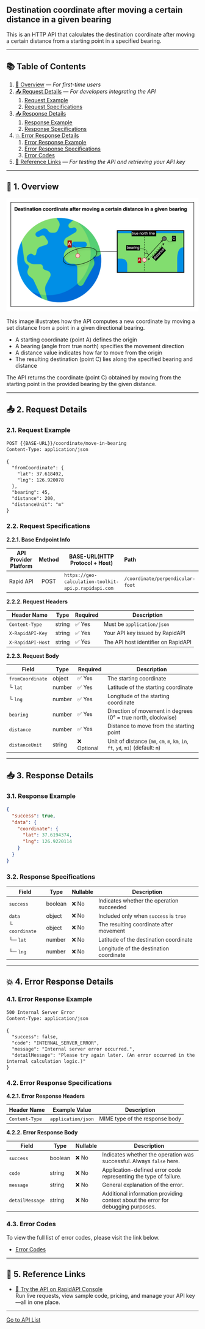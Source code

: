 ## Destination coordinate after moving a certain distance in a given bearing

This is an HTTP API that calculates the destination coordinate after moving a certain distance from a starting point in a specified bearing.

---

## 📚 Table of Contents

1. [🧭 Overview](#-1-overview) — *For first-time users*
2. [📤 Request Details](#-2-request-details) — *For developers integrating the API*
    1. [Request Example](#21-request-example)
    2. [Request Specifications](#22-request-specifications)
3. [📥 Response Details](#-3-response-details)
    1. [Response Example](#31-response-example)
    2. [Response Specifications](#32-response-specifications)
4. [💥 Error Response Details](#-4-error-response-details)
    1. [Error Response Example](#41-error-response-example)
    2. [Error Response Specifications](#42-error-response-specifications)
    3. [Error Codes](#43-error-codes)
5. [🔗 Reference Links](#-5-reference-links) — *For testing the API and retrieving your API key*

---

## 🧭 1. Overview

![destination-coordinate-after-moving-a-certain-distance-in-a-given-bearing](./img/destination-coordinate-after-moving-a-certain-distance-in-a-given-bearing.png)

This image illustrates how the API computes a new coordinate by moving a set distance from a point in a given directional bearing.

- A starting coordinate (point A) defines the origin
- A bearing (angle from true north) specifies the movement direction
- A distance value indicates how far to move from the origin
- The resulting destination (point C) lies along the specified bearing and distance

The API returns the coordinate (point C) obtained by moving from the starting point in the provided bearing by the given distance.

---

## 📤 2. Request Details

### 2.1. Request Example

```http request
POST {{BASE-URL}}/coordinate/move-in-bearing
Content-Type: application/json

{
  "fromCoordinate": {
    "lat": 37.618492,
    "lng": 126.920078
  },
  "bearing": 45,
  "distance": 200,
  "distanceUnit": "m"
}
```

### 2.2. Request Specifications

**2.2.1. Base Endpoint Info**

| API Provider Platform | Method | BASE-URL(HTTP Protocol + Host)                       | Path                             |
|:---------------------:|:------:|------------------------------------------------------|:---------------------------------|
|       Rapid API       |  POST  | `https://geo-calculation-toolkit-api.p.rapidapi.com` | `/coordinate/perpendicular-foot` |

**2.2.2. Request Headers**

| Header Name       | Type   | Required | Description                         |
|-------------------|--------|----------|-------------------------------------|
| `Content-Type`    | string | ✅ Yes    | Must be `application/json`          |
| `X-RapidAPI-Key`  | string | ✅ Yes    | Your API key issued by RapidAPI     |
| `X-RapidAPI-Host` | string | ✅ Yes    | The API host identifier on RapidAPI |

**2.2.3. Request Body**

| Field            | Type   | Required   | Description                                                                     |
|------------------|--------|------------|---------------------------------------------------------------------------------|
| `fromCoordinate` | object | ✅ Yes      | The starting coordinate                                                         |
| └ `lat`          | number | ✅ Yes      | Latitude of the starting coordinate                                             |
| └ `lng`          | number | ✅ Yes      | Longitude of the starting coordinate                                            |
| `bearing`        | number | ✅ Yes      | Direction of movement in degrees (0° = true north, clockwise)                   |
| `distance`       | number | ✅ Yes      | Distance to move from the starting point                                        |
| `distanceUnit`   | string | ❌ Optional | Unit of distance (`mm`, `cm`, `m`, `km`, `in`, `ft`, `yd`, `mi`) (default: `m`) |

---

## 📥 3. Response Details

### 3.1. Response Example

```json
{
  "success": true,
  "data": {
    "coordinate": {
      "lat": 37.6194374,
      "lng": 126.9220114
    }
  }
}
```

### 3.2. Response Specifications

| Field          | Type    | Nullable | Description                               |
|----------------|---------|----------|-------------------------------------------|
| `success`      | boolean | ❌ No     | Indicates whether the operation succeeded |
| `data`         | object  | ❌ No     | Included only when `success` is `true`    |
| └ `coordinate` | object  | ❌ No     | The resulting coordinate after movement   |
| └─ `lat`       | number  | ❌ No     | Latitude of the destination coordinate    |
| └─ `lng`       | number  | ❌ No     | Longitude of the destination coordinate   |

---

## 💥 4. Error Response Details

### 4.1. Error Response Example

```http request
500 Internal Server Error
Content-Type: application/json

{
  "success": false,
  "code": "INTERNAL_SERVER_ERROR",
  "message": "Internal server error occurred.",
  "detailMessage": "Please try again later. (An error occurred in the internal calculation logic.)"
}
```

### 4.2. Error Response Specifications

**4.2.1. Error Response Headers**

| Header Name    | Example Value      | Description                    |
|----------------|--------------------|--------------------------------|
| `Content-Type` | `application/json` | MIME type of the response body |

**4.2.2. Error Response Body**

| Field           | Type    | Nullable | Description                                                                      |
|-----------------|---------|----------|----------------------------------------------------------------------------------|
| `success`       | boolean | ❌ No     | Indicates whether the operation was successful. Always `false` here.             |
| `code`          | string  | ❌ No     | Application-defined error code representing the type of failure.                 |
| `message`       | string  | ❌ No     | General explanation of the error.                                                |
| `detailMessage` | string  | ❌ No     | Additional information providing context about the error for debugging purposes. |

### 4.3. Error Codes

To view the full list of error codes, please visit the link below.

- [Error Codes](./common/error-codes.md)

---

## 🔗 5. Reference Links

- [🚀 Try the API on RapidAPI Console](https://rapidapi.com/pepper-craft1-pepper-craft-default/api/geo-calculation-toolkit-api)  
  Run live requests, view sample code, pricing, and manage your API key—all in one place.

---

[Go to API List](../README)